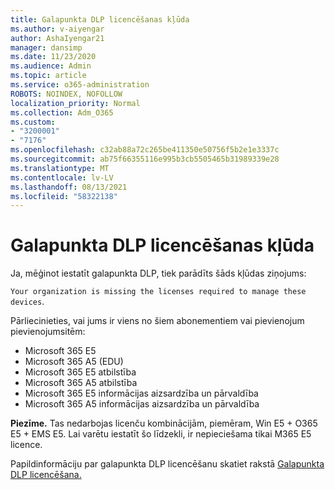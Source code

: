 ```yaml
---
title: Galapunkta DLP licencēšanas kļūda
ms.author: v-aiyengar
author: AshaIyengar21
manager: dansimp
ms.date: 11/23/2020
ms.audience: Admin
ms.topic: article
ms.service: o365-administration
ROBOTS: NOINDEX, NOFOLLOW
localization_priority: Normal
ms.collection: Adm_O365
ms.custom:
- "3200001"
- "7176"
ms.openlocfilehash: c32ab88a72c265be411350e50756f5b2e1e3337c
ms.sourcegitcommit: ab75f66355116e995b3cb5505465b31989339e28
ms.translationtype: MT
ms.contentlocale: lv-LV
ms.lasthandoff: 08/13/2021
ms.locfileid: "58322138"
---
```

# <a name="endpoint-dlp-licensing-error"></a>Galapunkta DLP licencēšanas kļūda

Ja, mēģinot iestatīt galapunkta DLP, tiek parādīts šāds kļūdas ziņojums:

`Your organization is missing the licenses required to manage these devices`.

Pārliecinieties, vai jums ir viens no šiem abonementiem vai pievienojum pievienojumsitēm:

- Microsoft 365 E5
- Microsoft 365 A5 (EDU)
- Microsoft 365 E5 atbilstība
- Microsoft 365 A5 atbilstība
- Microsoft 365 E5 informācijas aizsardzība un pārvaldība
- Microsoft 365 A5 informācijas aizsardzība un pārvaldība

**Piezīme.** Tas nedarbojas licenču kombinācijām, piemēram, Win E5 + O365 E5 + EMS E5. Lai varētu iestatīt šo līdzekli, ir nepieciešama tikai M365 E5 licence.

Papildinformāciju par galapunkta DLP licencēšanu skatiet rakstā [Galapunkta DLP licencēšana.](https://docs.microsoft.com/microsoft-365/compliance/endpoint-dlp-getting-started#onboarding-devices-into-device-management)
